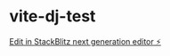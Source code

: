 # vite-dj-test

[Edit in StackBlitz next generation editor ⚡️](https://stackblitz.com/~/github.com/Senitram666/vite-dj-test)